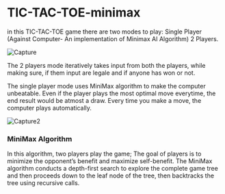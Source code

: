 # TIC-TAC-TOE-minimax
in this TIC-TAC-TOE  game there are two modes to play:
Single Player (Against Computer- An implementation of Minimax AI Algorithm)
2 Players.

![Capture](https://user-images.githubusercontent.com/60346583/227796732-73b9a871-08f0-4f26-92a2-09f6919490e3.PNG)

The 2 players mode iteratively takes input from both the players, while making sure, if them input are legale and if anyone has won or not. 

The single player mode uses MiniMax algorithm to make the computer unbeatable. Even if the player plays the most optimal move everytime, the end result would be atmost a draw. Every time you make a move, the computer plays automatically.

![Capture2](https://user-images.githubusercontent.com/60346583/227796819-580d498c-3c34-446c-8fc1-2bc4df78a63d.PNG)

### MiniMax Algorithm
In this algorithm, two players play the game;  The goal of players is to minimize the opponent’s benefit and maximize self-benefit. The MiniMax algorithm conducts a depth-first search to explore the complete game tree and then proceeds down to the leaf node of the tree, then backtracks the tree using recursive calls.
